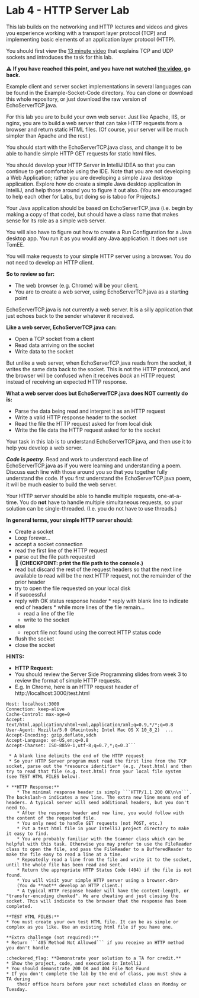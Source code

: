 # Lab 4 - HTTP Server Lab

This lab builds on the networking and HTTP lectures and videos and gives you experience working with a transport layer protocol (TCP) and implementing  basic elements of an application layer protocol (HTTP).

You should first view the [13 minute video](http://heinzcollege.mediasite.com/Mediasite/Play/21d1939d54f04444b042e45fc923742e1d)
 that explains TCP and UDP sockets and introduces the task for this lab.

:warning: **If you have reached this point, and you have not watched [the video](http://heinzcollege.mediasite.com/Mediasite/Play/21d1939d54f04444b042e45fc923742e1d), go back.**

Example client and server socket implementations in several languages can be found in the Example-Socket-Code directory. You can clone or download this whole repository, or just download the raw version of EchoServerTCP.java.

For this lab you are to build your own web server. Just like Apache, IIS, or nginx, you are to build a web server that can take HTTP requests from a browser and return static HTML files. (Of course, your server will be much simpler than Apache and the rest.)

You should start with the EchoServerTCP.java class, and change it to be able to handle simple HTTP GET requests for static html files.

You should develop your HTTP Server in IntelliJ IDEA so that you can continue to get comfortable using the IDE. Note that you are not developing a Web Application; rather you are developing a simple Java desktop application. Explore how do create a simple Java desktop application in IntelliJ, and help those around you to figure it out also. (You are encouraged to help each other for Labs, but doing so is taboo for Projects.)

Your Java application should be based on EchoServerTCP.java (i.e. begin by making a copy of that code), but should have a class name that makes sense for its role as a simple web server.

You will also have to figure out how to create a Run Configuration for a Java desktop app. You run it as you would any Java application. It does not use TomEE.

You will make requests to your simple HTTP server using a browser. You do not need to develop an HTTP client.

**So to review so far:**
* The web browser (e.g. Chrome) will be your client.
* You are to create a web server, using EchoServerTCP.java as a starting point

EchoServerTCP.java is not currently a web server. It is a silly application
that just echoes back to the sender whatever it received.

**Like a web server, EchoServerTCP.java can:**
* Open a TCP socket from a client
* Read data arriving on the socket
* Write data to the socket

But unlike a web server, when EchoServerTCP.java reads from the socket, it
writes the same data back to the socket. This is not the HTTP protocol, and the browser will be confused when it receives _back_ an HTTP request instead of receiving an expected HTTP response.

**What a web server does but EchoServerTCP.java does NOT currently do is:**
* Parse the data being read and interpret it as an HTTP request
* Write a valid HTTP response header to the socket
* Read the file the HTTP request asked for from local disk
* Write the file data the HTTP request asked for to the socket

Your task in this lab is to understand EchoServerTCP.java, and then use it to
help you develop a web server.

**_Code is poetry_**. Read and work to understand each line of EchoServerTCP.java as if you were learning and understanding a poem. Discuss each line with those around you so that you together fully understand the code. If you first understand the EchoServerTCP.java poem, it will be much easier to build the web server.

Your HTTP server should be able to handle multiple requests, one-at-a-time. You do **not** have to handle multiple simultaneous requests, so your solution can be single-threaded. (I.e. you do not have to use threads.)

**In general terms, your simple HTTP server should:**

* Create a socket
* Loop forever...
 * accept a socket connection
 * read the first line of the HTTP request
 * parse out the file path requested<br>
   :checkered_flag: **(CHECKPOINT: print the file path to the console.)**
 * read but discard the rest of the request headers so that the next line available to read will be the next HTTP request, not the remainder of the prior header
  * try to open the file requested on your local disk
  * if successful
   * reply with OK status response header
    * reply with blank line to indicate end of headers
    * while more lines of the file remain...
     * read a line of the file
     * write to the socket
  * else
    * report file not found using the correct HTTP status code
  * flush the socket
  * close the socket

**HINTS:**
* **HTTP Request:**
 * You should review the Server Side Programming slides from week 3 to review the format of simple HTTP requests.
 * E.g. In Chrome, here is an HTTP request header of http://localhost:3000/test.html
```GET /test.html HTTP/1.1
Host: localhost:3000
Connection: keep-alive
Cache-Control: max-age=0
Accept: text/html,application/xhtml+xml,application/xml;q=0.9,*/*;q=0.8
User-Agent: Mozilla/5.0 (Macintosh; Intel Mac OS X 10_8_2)  ...
Accept-Encoding: gzip,deflate,sdch
Accept-Language: en-US,en;q=0.8
Accept-Charset: ISO-8859-1,utf-8;q=0.7,*;q=0.3```

 * A blank line delimits the end of the HTTP request
 * So your HTTP Server program must read the first line from the TCP socket, parse out the *resource identifier* (e.g. /test.html) and then try to read that file (e.g. test.html) from your local file system (see TEST HTML FILES below).

* **HTTP Response:**
    * The minimal response header is simply ```HTTP/1.1 200 OK\n\n```.  The backslash-n indicates a new line. The extra new line means end of headers. A typical server will send additional headers, but you don't need to.
    * After the response header and new line, you would follow with the content of the requested file.
    * You only need to handle GET requests (not POST, etc.)
    * Put a test html file in your IntelliJ project directory to make it easy to find.
    * You are probably familiar with the Scanner class which can be helpful with this task. Otherwise you may prefer to use the FileReader class to open the file, and pass the FileReader to a BufferedReader to make the file easy to read a line at a time.
    * Repeatedly read a line from the file and write it to the socket, until the whole file has been read and sent.
    * Return the appropriate HTTP Status Code (404) if the file is not found.
    * You will visit your simple HTTP server using a browser.<br>
    (You do **not** develop an HTTP client.)
    * A typical HTTP response header will have the content-length, or "transfer-encoding chunked". We are cheating and just closing the socket. This will indicate to the browser that the response has been completed.

**TEST HTML FILES:**
* You must create your own test HTML file. It can be as simple or complex as you like. Use an existing html file if you have one.

**Extra challenge (not required):**
* Return ```405 Method Not Allowed``` if you receive an HTTP method you don't handle

:checkered_flag: **Demonstrate your solution to a TA for credit.**
* Show the project, code, and execution in IntelliJ
* You should demonstrate 200 OK and 404 File Not Found
* If you don't complete the lab by the end of class, you must show a TA during
    their office hours before your next scheduled class on Monday or Tuesday.
